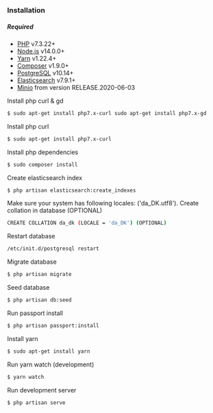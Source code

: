 ### Installation
##### Required
 - [PHP](https://www.php.net/) v7.3.22+
 - [Node.js](https://nodejs.org/) v14.0.0+
 - [Yarn](https://www.npmjs.com/package/yarn) v1.22.4+
 - [Composer](https://getcomposer.org/) v1.9.0+
 - [PostgreSQL](https://www.postgresql.org/) v10.14+
 - [Elasticsearch](https://www.elastic.co/) v7.9.1+
 - [Minio](https://min.io/) from version RELEASE.2020-06-03

Install php curl & gd
```sh
$ sudo apt-get install php7.x-curl sudo apt-get install php7.x-gd
```
Install php curl
```sh
$ sudo apt-get install php7.x-curl
```
Install php dependencies
```sh
$ sudo composer install
```
Create elasticsearch index
```sh
$ php artisan elasticsearch:create_indexes
```
Make sure your system has following locales: ('da_DK.utf8'). Create collation in database (OPTIONAL)
```sh
CREATE COLLATION da_dk (LOCALE = 'da_DK') (OPTIONAL)
```
Restart database
```sh
/etc/init.d/postgresql restart
```
Migrate database
```sh
$ php artisan migrate
```
Seed database
```sh
$ php artisan db:seed
```
Run passport install
```sh
$ php artisan passport:install
```
Install yarn
```sh
$ sudo apt-get install yarn
```
Run yarn watch (development)
```sh
$ yarn watch
```
Run development server
```sh
$ php artisan serve
```
